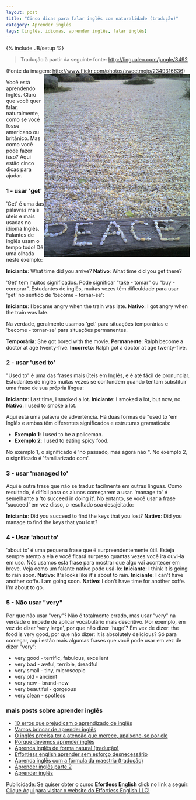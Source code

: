 ```yaml
---
layout: post
title: "Cinco dicas para falar inglês com naturalidade (tradução)"
category: Aprender inglês
tags: [inglês, idiomas, aprender inglês, falar inglês]
---
```


{% include JB/setup %}

> Tradução à partir da seguinte fonte: http://lingualeo.com/jungle/3492 

(Fonte da imagem: http://www.flickr.com/photos/sweetmojo/2349316636)
<img src="/images/peace.jpg" style="float:right;" alt="Peace"/>

Você está aprendendo Inglês. Claro que você quer falar, naturalmente, como se você fosse americano ou britânico. Mas como você pode fazer isso? Aqui estão cinco dicas para ajudar.

### 1 - usar 'get'

'Get' é uma das palavras mais úteis e mais usadas no idioma Inglês. Falantes de inglês usam o tempo todo! Dê uma olhada neste exemplo:

__Iniciante__: What time did you arrive?
__Nativo__: What time did you get there?

'Get' tem muitos significados. Pode significar "take - tomar" ou "buy - comprar". Estudantes de inglês, muitas vezes têm dificuldade para usar 'get' no sentido de 'become - tornar-se':

__Iniciante__: I became angry when the train was late. 
__Nativo__: I got angry when the train was late.

Na verdade, geralmente usamos 'get' para situações temporárias e 'become - tornar-se' para situações permanentes.

__Temporária__: She got bored with the movie.
__Permanente__: Ralph become a doctor at age twenty-five.
__Incorreto__: Ralph got a doctor at age twenty-five.

### 2 - usar 'used to'

"Used to" é uma das frases mais úteis em Inglês, e é até fácil de pronunciar. Estudantes de inglês muitas vezes se confundem quando tentam substituir uma frase de sua própria língua:

__Iniciante__: Last time, I smoked a lot.
__Iniciante__: I smoked a lot, but now, no.
__Nativo__: I used to smoke a lot.

Aqui está uma palavra de advertência. Há duas formas de "used to 'em Inglês e ambas têm diferentes significados e estruturas gramaticais:
- __Exemplo 1__: I used to be a policeman.
- __Exemplo 2__: I used to eating spicy food.

No exemplo 1, o significado é 'no passado, mas agora não ". No exemplo 2, o significado é 'familiarizado com'.

### 3 - usar 'managed to'

Aqui é outra frase que não se traduz facilmente em outras línguas. Como resultado, é difícil para os alunos começarem a usar. 'manage to' é semelhante a 'to succeed in doing it'. No entanto, se você usar a frase 'succeed' em vez disso, o resultado soa desajeitado:

__Iniciante__: Did you succeed to find the keys that you lost?
__Nativo__: Did you manage to find the keys that you lost?


### 4 - Usar 'about to'

'about to' é uma pequena frase que é surpreendentemente útil. Esteja sempre atento a ela e você ficará surpreso quantas vezes você ira ouvi-la em uso. Nós usamos esta frase para mostrar que algo vai acontecer em breve. Veja como um falante nativo pode usá-lo:
__Iniciante__: I think it is going to rain soon.
__Nativo__: It's looks like it's about to rain.
__Iniciante__: I can't have another coffe. I am going soon.
__Nativo__: I don't have time for another coffe. I'm about to go.

### 5 - Não usar "very"

Por que não usar "very"? Não é totalmente errado, mas usar "very" na verdade o impede de aplicar vocabulário mais descritivo. Por exemplo, em vez de dizer 'very large', por que não dizer 'huge'? Em vez de dizer: the food is very good, por que não dizer: it is absolutely delicious?  Só para começar, aqui estão mais algumas frases que você pode usar em vez de dizer "very":

- very good - terrific, fabulous, excellent
- very bad - awful, terrible, dreadful
- very small - tiny, microscopic
- very old - ancient
- very new - brand-new
- very beautiful - gorgeous
- very clean - spotless


### mais posts sobre aprender inglês

<ul>
<li><a href='/10-erros-que-prejudicam-o-aprendizado-de-ingles/'>10 erros que prejudicam o aprendizado de inglês</a></li>

<li><a href='/vamos-brincar-de-aprender-ingles/'>Vamos brincar de aprender inglês</a></li>

<li><a href='/o-ingles-precisa-ter-a-atencao-que-merece-apaixone-se-por-ele/'>O inglês precisa ter a atenção que merece, apaixone-se por ele</a></li>
    
<li><a href='/por-que-devemos-aprender-ingles/'>Porque devemos aprender inglês</a></li>
 
<li><a href='/aprenda-ingles-de-forma-natural-traducao/'>Aprenda inglês de forma natural (tradução)</a></li>

<li><a href='/effortless-english-aprender-sem-esforco-desnecessario/'>Effortless english aprender sem esforço desnecessário</a></li>

<li><a href='/aprenda-ingles-com-a-formula-da-maestria-traducao/'>Aprenda inglês com a fórmula da maestria (tradução)</a></li>

<li><a href='/aprender-ingles-parte-2/'>Aprender inglês parte 2</a></li>
       
<li><a href='/aprender-ingles/'>Aprender inglês</a></li>

</ul> 

 
Publicidade:
Se quiser obter o curso <strong>Efortless English</strong> click no link a seguir: 
<a href="https://www.e-junkie.com/ecom/gb.php?cl=5336&amp;c=ib&amp;aff=60441" target="ejejcsingle">Clique Aqui para visitar o website do Effortless English LLC!</a> 
      

